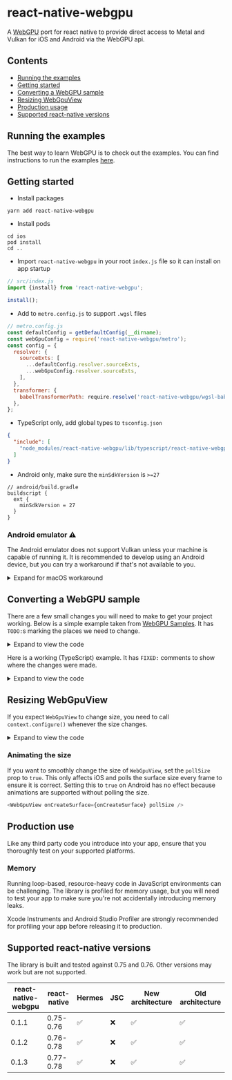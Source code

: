 # react-native-webgpu

A [WebGPU](https://developer.mozilla.org/en-US/docs/Web/API/WebGPU_API) port for react native to provide direct access to Metal and Vulkan for iOS and Android via the WebGPU api.

## Contents

- [Running the examples](#running-the-examples)
- [Getting started](#getting-started)
- [Converting a WebGPU sample](#converting-a-webgpu-sample)
- [Resizing WebGpuView](#resizing-webgpuview)
- [Production usage](#production-use)
- [Supported react-native versions](#supported-react-native-versions)

## Running the examples

The best way to learn WebGPU is to check out the examples. You can find instructions to run the examples [here](../../examples/Example).

## Getting started

- Install packages

```shell
yarn add react-native-webgpu
```

- Install pods

```shell
cd ios
pod install
cd ..
```

- Import `react-native-webgpu` in your root `index.js` file so it can install on app startup

```javascript
// src/index.js
import {install} from 'react-native-webgpu';

install();
```

- Add to `metro.config.js` to support `.wgsl` files

```javascript
// metro.config.js
const defaultConfig = getDefaultConfig(__dirname);
const webGpuConfig = require('react-native-webgpu/metro');
const config = {
  resolver: {
    sourceExts: [
      ...defaultConfig.resolver.sourceExts,
      ...webGpuConfig.resolver.sourceExts,
    ],
  },
  transformer: {
    babelTransformerPath: require.resolve('react-native-webgpu/wgsl-babel-transformer'),
  },
};
```

- TypeScript only, add global types to `tsconfig.json`

```json
{
  "include": [
    "node_modules/react-native-webgpu/lib/typescript/react-native-webgpu.d.ts"
  ]
}
```

- Android only, make sure the `minSdkVersion` is `>=27`

```
// android/build.gradle
buildscript {
  ext {
    minSdkVersion = 27
  }
}
```

### Android emulator ⚠️

The Android emulator does not support Vulkan unless your machine is capable of running it. It is recommended to develop using an Android device, but you can try a workaround if that's not available to you.

<details>
<summary>Expand for macOS workaround</summary>

If you're using a Mac and you need to run your app on an emulator you can try [these experimental apis](https://developer.android.com/studio/releases/emulator#29.0.6-vulkan-macos).

### 1. Launch emulator with experimental Vulkan support

```shell
ANDROID_EMU_VK_ICD=moltenvk emulator "@My_AVD_Name"
```

### 2. Force the surface to choose Vulkan backend

- Either set the `backends` prop:

```typescript jsx
<WebGpuView backends={Platform.OS === android ? Backends.Vulkan : Backends.All} />
```

- Or set the default `backends` prop globally.

```typescript
defaultBackends.current =
  Platform.OS === 'android' ? Backends.Vulkan : Backends.All;
```

Please note, it's not safe to assume that the emulated backend will be identical to a real one.
Be sure to test fully on devices before releasing to production.

</details>

## Converting a WebGPU sample

There are a few small changes you will need to make to get your project working. Below is a simple example taken from [WebGPU Samples](https://webgpu.github.io/webgpu-samples/?sample=helloTriangle). It has `TODO:`s marking the places we need to change.

<details>
<summary>Expand to view the code</summary>

```typescript
import triangleVertWGSL from '../../shaders/triangle.vert.wgsl';
import redFragWGSL from '../../shaders/red.frag.wgsl';
import { quitIfWebGPUNotAvailable } from '../util';

const canvas = document.querySelector('canvas') as HTMLCanvasElement; // TODO: Remove web api
const adapter = await navigator.gpu?.requestAdapter(); // TODO: Use the navigator from `react-native-webgpu` instead of `global`
const device = await adapter?.requestDevice();
quitIfWebGPUNotAvailable(adapter, device); // TODO: Remove since web gpu is always supported 🎉

const context = canvas.getContext('webgpu') as GPUCanvasContext; // TODO: Use the context from `react-native-webgpu`

const devicePixelRatio = window.devicePixelRatio; // TODO: Remove sizing as we use React to layout our views
canvas.width = canvas.clientWidth * devicePixelRatio;
canvas.height = canvas.clientHeight * devicePixelRatio;
const presentationFormat = navigator.gpu.getPreferredCanvasFormat();

context.configure({
  device,
  format: presentationFormat,
  alphaMode: 'premultiplied',
});

const pipeline = device.createRenderPipeline({
  layout: 'auto',
  vertex: {
    // TODO: `entryPoint` must be specified in `react-native-webgpu`
    module: device.createShaderModule({
      code: triangleVertWGSL,
    }),
  },
  fragment: {
    // TODO: `entryPoint` must be specified in `react-native-webgpu`
    module: device.createShaderModule({
      code: redFragWGSL,
    }),
    targets: [
      {
        format: presentationFormat,
      },
    ],
  },
  primitive: {
    topology: 'triangle-list',
  },
});

function frame() {
  const commandEncoder = device.createCommandEncoder();
  const textureView = context.getCurrentTexture().createView();

  const renderPassDescriptor: GPURenderPassDescriptor = {
    colorAttachments: [
      {
        view: textureView,
        clearValue: [0, 0, 0, 1],
        loadOp: 'clear',
        storeOp: 'store',
      },
    ],
  };

  const passEncoder = commandEncoder.beginRenderPass(renderPassDescriptor);
  passEncoder.setPipeline(pipeline);
  passEncoder.draw(3);
  passEncoder.end();

  device.queue.submit([commandEncoder.finish()]);
  // TODO: We need to tell the surface to present itself onscreen
  requestAnimationFrame(frame);
}
// TODO: Use `requestAnimationFrame` from `react-native-webgpu` so it is called in sync with the screen refresh rate, and automatically cancels on unmount
requestAnimationFrame(frame);
```

</details>

Here is a working (TypeScript) example. It has `FIXED:` comments to show where the changes were made.

<details>
<summary>Expand to view the code</summary>

```typescript jsx
import React from 'react';
import { WebGpuView, type WebGpuViewProps } from 'react-native-webgpu';
import triangleVertWGSL from '../../shaders/triangle.vert.wgsl';
import redFragWGSL from '../../shaders/red.frag.wgsl';

export function HelloTriangle() {
  // FIXED: get context, navigator and requestAnimationFrame from `react-native-webgpu` callback
  const onCreateSurface: WebGpuViewProps['onCreateSurface'] = async ({context, navigator, requestAnimationFrame}) => {
    const adapter = await navigator.gpu.requestAdapter();
    const device = await adapter!.requestDevice();

    const presentationFormat = navigator.gpu.getPreferredCanvasFormat();

    context.configure({
      device,
      format: presentationFormat,
      alphaMode: "premultiplied",
    });

    const pipeline = device.createRenderPipeline({
      layout: 'auto',
      vertex: {
        // FIXED: The shader function in `triangleVertWGSL` is called `main` so that's our entry point
        entryPoint: 'main',
        module: device.createShaderModule({
          code: triangleVertWGSL,
        }),
      },
      fragment: {
        // FIXED: The shader function in `redFragWGSL` is also called `main` so that's our entry point
        entryPoint: 'main',
        module: device.createShaderModule({
          code: redFragWGSL,
        }),
        targets: [
          {
            format: presentationFormat,
          },
        ],
      },
      primitive: {
        topology: 'triangle-list',
      },
    });

    function frame() {
      // FIXED: `getCurrentTexture()` can return `null` in `react-native-webgpu`
      const framebuffer = context.getCurrentTexture();
      if (!framebuffer) {
        requestAnimationFrame(frame);
        return;
      }

      const commandEncoder = device.createCommandEncoder();
      const textureView = framebuffer.createView();

      const renderPassDescriptor: GPURenderPassDescriptor = {
        colorAttachments: [
          {
            view: textureView,
            clearValue: [0, 0, 0, 1],
            loadOp: 'clear',
            storeOp: 'store',
          },
        ],
      }

      const passEncoder = commandEncoder.beginRenderPass(renderPassDescriptor);
      passEncoder.setPipeline(pipeline);
      passEncoder.draw(3);
      passEncoder.end();

      device.queue.submit([commandEncoder.finish()]);
      // FIXED: Add context.presentSurface() to display the surface
      context.presentSurface();
      requestAnimationFrame(frame);
    }
    requestAnimationFrame(frame);
  };

  return <WebGpuView onCreateSurface={onCreateSurface} style={{flex: 1}} />;
}
```

</details>

## Resizing WebGpuView

If you expect `WebGpuView` to change size, you need to call `context.configure()` whenever the size changes.

<details>
<summary>Expand to view the code</summary>

```typescript
let previousWidth = context.width;
let previousHeight = context.height;
// ...

function frame() {
  if (context.width !== previousWidth || context.height !== previousHeight) {
    context.configure({device, format});
  }
  previousWidth = context.width;
  previousHeight = context.height;
  
  const framebuffer = context.getCurrentTexture(); // Now returns updated texture
  // ...
}
```

</details>

### Animating the size

If you want to smoothly change the size of `WebGpuView`, set the `pollSize` prop to `true`. This only affects iOS and
polls the surface size every frame to ensure it is correct. Setting this to `true` on Android has no effect because 
animations are supported without polling the size.

```typescript jsx
<WebGpuView onCreateSurface={onCreateSurface} pollSize />
```

## Production use

Like any third party code you introduce into your app, ensure that you thoroughly test on your supported platforms.

### Memory

Running loop-based, resource-heavy code in JavaScript environments can be challenging. The library is profiled for memory
usage, but you will need to test your app to make sure you're not accidentally introducing memory leaks.

Xcode Instruments and Android Studio Profiler are strongly recommended for profiling your app before releasing it to production.

## Supported react-native versions

The library is built and tested against 0.75 and 0.76. Other versions may work but are not supported.

| react-native-webgpu | react-native | Hermes | JSC | New architecture | Old architecture |
|---------------------|--------------|--------|-----|------------------|------------------|
| 0.1.1               | 0.75-0.76    | ✅      | ❌   | ✅                | ✅                |
| 0.1.2               | 0.76-0.78    | ✅      | ❌   | ✅                | ✅                |
| 0.1.3               | 0.77-0.78    | ✅      | ❌   | ✅                | ✅                |
